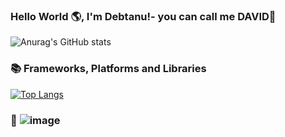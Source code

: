 ### Hello World 🌎, I'm Debtanu!- you can call me DAVID👋

![Anurag's GitHub stats](https://github-readme-stats.vercel.app/api?username=anuraghazra&show_icons=true&theme=radical)

### 📚 Frameworks, Platforms and Libraries

[![Top Langs](https://github-readme-stats.vercel.app/api/top-langs/?username=anuraghazra&theme=tokyonight)](https://github.com/anuraghazra/github-readme-stats)

### 🧠 ![image](https://user-images.githubusercontent.com/102660203/183352029-eee17018-9819-4aae-9b56-0ff086b9c423.png)

